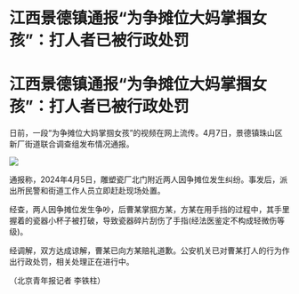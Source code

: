 # 江西景德镇通报“为争摊位大妈掌掴女孩”：打人者已被行政处罚

# 江西景德镇通报“为争摊位大妈掌掴女孩”：打人者已被行政处罚

日前，一段“为争摊位大妈掌掴女孩”的视频在网上流传。4月7日，景德镇珠山区新厂街道联合调查组发布情况通报。

![](https://inews.gtimg.com/om_bt/OEvdIQXCnh9tsYndYrF9snwo8QLecVHHYzGajTsJnZJsgAA/1000)

通报称，2024年4月5日，雕塑瓷厂北门附近两人因争摊位发生纠纷。事发后，派出所民警和街道工作人员立即赶赴现场处置。

经查，两人因争摊位发生争吵，后曹某掌掴方某，方某在用手挡的过程中，其手里握着的瓷器小杯子被打破，导致瓷器碎片刮伤了手指(经法医鉴定不构成轻微伤等级)。

经调解，双方达成谅解，曹某已向方某赔礼道歉。公安机关已对曹某打人的行为作出行政处罚，相关处理正在进行中。

（北京青年报记者 李铁柱）

